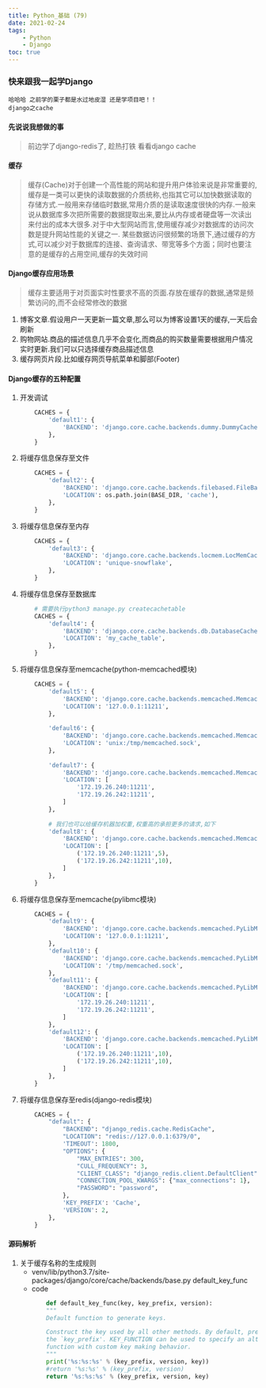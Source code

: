```yaml
---
title: Python_基础 (79)
date: 2021-02-24
tags: 
    - Python
    - Django
toc: true
---
```


### 快来跟我一起学Django
    哈哈哈 之前学的栗子都是水过地皮湿 还是学项目吧！！
    django之cache

<!-- more -->

#### 先说说我想做的事
> 前边学了django-redis了, 趁热打铁 看看django cache

#### 缓存
> 缓存(Cache)对于创建一个高性能的网站和提升用户体验来说是非常重要的,缓存是一类可以更快的读取数据的介质统称,也指其它可以加快数据读取的存储方式.一般用来存储临时数据,常用介质的是读取速度很快的内存.一般来说从数据库多次把所需要的数据提取出来,要比从内存或者硬盘等一次读出来付出的成本大很多.对于中大型网站而言,使用缓存减少对数据库的访问次数是提升网站性能的关键之一. 某些数据访问很频繁的场景下,通过缓存的方式,可以减少对于数据库的连接、查询请求、带宽等多个方面；同时也要注意的是缓存的占用空间,缓存的失效时间

#### Django缓存应用场景
> 缓存主要适用于对页面实时性要求不高的页面.存放在缓存的数据,通常是频繁访问的,而不会经常修改的数据
1. 博客文章.假设用户一天更新一篇文章,那么可以为博客设置1天的缓存,一天后会刷新
2. 购物网站.商品的描述信息几乎不会变化,而商品的购买数量需要根据用户情况实时更新.我们可以只选择缓存商品描述信息
3. 缓存网页片段.比如缓存网页导航菜单和脚部(Footer)

#### Django缓存的五种配置
1. 开发调试
    ```python
        CACHES = {
            'default1': {
                'BACKEND': 'django.core.cache.backends.dummy.DummyCache',  
            },
        }
    ```
2. 将缓存信息保存至文件
    ```python
        CACHES = {
            'default2': {
                'BACKEND': 'django.core.cache.backends.filebased.FileBasedCache',
                'LOCATION': os.path.join(BASE_DIR, 'cache'),
            },
        }
    ```
3. 将缓存信息保存至内存
    ```python
        CACHES = {
            'default3': {
                'BACKEND': 'django.core.cache.backends.locmem.LocMemCache',
                'LOCATION': 'unique-snowflake',
            },
        }
    ```
4. 将缓存信息保存至数据库
    ```python
        # 需要执行python3 manage.py createcachetable
        CACHES = {
            'default4': {
                'BACKEND': 'django.core.cache.backends.db.DatabaseCache',
                'LOCATION': 'my_cache_table',                               # 数据库表
            },
        }
    ```
5. 将缓存信息保存至memcache(python-memcached模块)
    ```python
        CACHES = {
            'default5': {
                'BACKEND': 'django.core.cache.backends.memcached.MemcachedCache',
                'LOCATION': '127.0.0.1:11211',
            },
            
            'default6': {
                'BACKEND': 'django.core.cache.backends.memcached.MemcachedCache',
                'LOCATION': 'unix:/tmp/memcached.sock',
            },
            
            'default7': {
                'BACKEND': 'django.core.cache.backends.memcached.MemcachedCache',
                'LOCATION': [
                    '172.19.26.240:11211',
                    '172.19.26.242:11211',
                ]
            },
        
            # 我们也可以给缓存机器加权重,权重高的承担更多的请求,如下
            'default8': {
                'BACKEND': 'django.core.cache.backends.memcached.MemcachedCache',
                'LOCATION': [
                    ('172.19.26.240:11211',5),
                    ('172.19.26.242:11211',10),
                ]
            },
        }
    ```
6. 将缓存信息保存至memcache(pylibmc模块)
    ```python
        CACHES = {
            'default9': {
                'BACKEND': 'django.core.cache.backends.memcached.PyLibMCCache',
                'LOCATION': '127.0.0.1:11211',
            },
            'default10': {
                'BACKEND': 'django.core.cache.backends.memcached.PyLibMCCache',
                'LOCATION': '/tmp/memcached.sock',
            },
            'default11': {
                'BACKEND': 'django.core.cache.backends.memcached.PyLibMCCache',
                'LOCATION': [
                    '172.19.26.240:11211',
                    '172.19.26.242:11211',
                ]
            },
            'default12': {
                'BACKEND': 'django.core.cache.backends.memcached.PyLibMCCache',
                'LOCATION': [
                    ('172.19.26.240:11211',10),
                    ('172.19.26.242:11211',10),
                ]
            },
        }
    ```
7. 将缓存信息保存至redis(django-redis模块)
    ```python
        CACHES = {
            "default": {
                "BACKEND": "django_redis.cache.RedisCache",
                "LOCATION": "redis://127.0.0.1:6379/0",
                'TIMEOUT': 1800,                                              # 缓存超时时间(默认300,None表示永不过期,0表示立即过期)
                "OPTIONS": {
                    "MAX_ENTRIES": 300,                                       # 最大缓存个数(默认300)
                    "CULL_FREQUENCY": 3,                                      # 缓存到达最大个数之后,剔除缓存个数的比例,即: 1/CULL_FREQUENCY(默认3)
                    "CLIENT_CLASS": "django_redis.client.DefaultClient",      # redis客户端
                    "CONNECTION_POOL_KWARGS": {"max_connections": 1},         # redis最大连接池配置
                    "PASSWORD": "password",                                   # redis密码
                },
                'KEY_PREFIX': 'Cache',                                        # 缓存key的前缀(默认空)
                'VERSION': 2,                                                 # 缓存key的版本(默认1)
            },
        }
    ```

#### 源码解析
1. 关于缓存名称的生成规则
    * venv/lib/python3.7/site-packages/django/core/cache/backends/base.py default_key_func
    * code
        ```python
            def default_key_func(key, key_prefix, version):
            """
            Default function to generate keys.

            Construct the key used by all other methods. By default, prepend
            the `key_prefix'. KEY_FUNCTION can be used to specify an alternate
            function with custom key making behavior.
            """
            print('%s:%s:%s' % (key_prefix, version, key))
            #return '%s:%s' % (key_prefix, version)
            return '%s:%s:%s' % (key_prefix, version, key)
        ```
